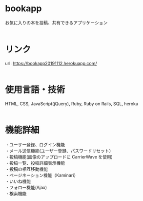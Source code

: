 # bookapp
お気に入りの本を投稿、共有できるアプリケーション
<br><br>



# リンク
url: https://bookapp20191112.herokuapp.com/
<br><br>



# 使用言語・技術
HTML, CSS, JavaScript(jQuery), Ruby, Ruby on Rails, SQL, heroku
<br><br>



# 機能詳細
・ユーザー登録、ログイン機能<br>
・メール送信機能(ユーザー登録、パスワードリセット）<br>
・投稿機能(画像のアップロードに CarrierWave を使用)<br>
・投稿一覧、投稿詳細表示機能<br>
・投稿の相互移動機能<br>
・ページネーション機能（Kaminari）<br>
・いいね機能<br>
・フォロー機能(Ajax)<br>
・検索機能<br>



